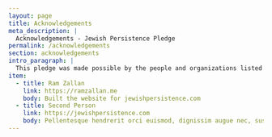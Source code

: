 ```yaml
---
layout: page
title: Acknowledgements
meta_description: |
  Acknowledgements - Jewish Persistence Pledge
permalink: /acknowledgements
section: acknowledgements
intro_paragraph: |
  This pledge was made possible by the people and organizations listed below.
item:
  - title: Ram Zallan
    link: https://ramzallan.me
    body: Built the website for jewishpersistence.com
  - title: Second Person
    link: https://jewishpersistence.com
    body: Pellentesque hendrerit orci euismod, dignissim augue nec, suscipit nibh.
---
```

